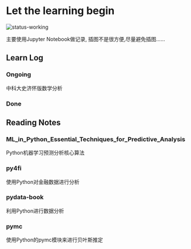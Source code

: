 # Let the learning begin

![status-working](https://img.shields.io/badge/status-working-green.svg?style=flat-square)

主要使用Jupyter Notebook做记录,
插图不是很方便,尽量避免插图......

## Learn Log

### Ongoing

中科大史济怀版数学分析

### Done

## Reading Notes

### ML_in_Python_Essential_Techniques_for_Predictive_Analysis

Python机器学习预测分析核心算法

### py4fi

使用Python对金融数据进行分析

### pydata-book

利用Python进行数据分析

### pymc

使用Python的pymc模块来进行贝叶斯推定
